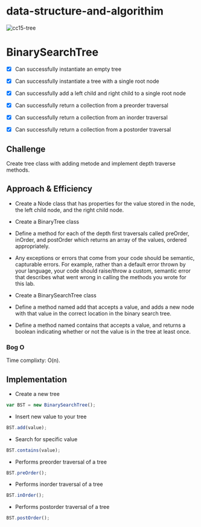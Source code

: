 # data-structure-and-algorithim
![cc15-tree](aasset/cc15.png)
# BinarySearchTree
- [x] Can successfully instantiate an empty tree
- [x] Can successfully instantiate a tree with a single root node
- [x] Can successfully add a left child and right child to a single root node
- [x] Can successfully return a collection from a preorder traversal
- [x] Can successfully return a collection from an inorder traversal
- [x] Can successfully return a collection from a postorder traversal


## Challenge

Create tree class with adding metode and implement depth traverse methods.

## Approach & Efficiency

- Create a Node class that has properties for the value stored in the node, the left child node, and the right child node.
- Create a BinaryTree class
- Define a method for each of the depth first traversals called preOrder, inOrder, and postOrder which returns an array of the values, ordered appropriately.
- Any exceptions or errors that come from your code should be semantic, capturable errors. For example, rather than a default error thrown by your language, your code should raise/throw a custom, semantic error that describes what went wrong in calling the methods you wrote for this lab.

- Create a BinarySearchTree class
- Define a method named add that accepts a value, and adds a new node with that value in the correct location in the binary search tree.
- Define a method named contains that accepts a value, and returns a boolean indicating whether or not the value is in the tree at least once.

### Bog O
Time complixty: O(n).

## Implementation

- Create a new tree

```javascript
var BST = new BinarySearchTree();
```

- Insert new value to your tree

```javascript
BST.add(value);
```

- Search for specific value

```javascript
BST.contains(value);
```

- Performs preorder traversal of a tree 

```javascript
BST.preOrder();
```

- Performs inorder traversal of a tree 

```javascript
BST.inOrder();
```

- Performs postorder traversal of a tree 

```javascript
BST.postOrder();
```